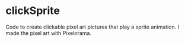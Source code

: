 # clickSprite
Code to create clickable pixel art pictures that play a sprite animation. I made the pixel art with Pixelorama.
